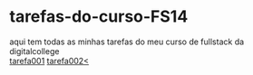 # tarefas-do-curso-FS14
aqui tem todas as minhas tarefas do meu curso de fullstack da digitalcollege <br>
<a href="https://daviiisousa.github.io/html-css/teste002/">tarefa001</a>
<a href="https://daviiisousa.github.io/FlexBox-Fitness/">tarefa002<</a>
